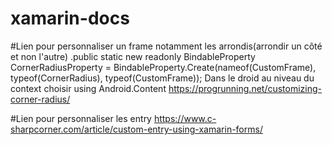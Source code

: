 # xamarin-docs
#Lien pour personnaliser un frame notamment les arrondis(arrondir un côté et non l'autre)
    .public static new readonly BindableProperty CornerRadiusProperty = BindableProperty.Create(nameof(CustomFrame), typeof(CornerRadius), typeof(CustomFrame));
    Dans le droid au niveau du context choisir    using Android.Content
https://progrunning.net/customizing-corner-radius/ 


#Lien pour personnaliser les entry
https://www.c-sharpcorner.com/article/custom-entry-using-xamarin-forms/
